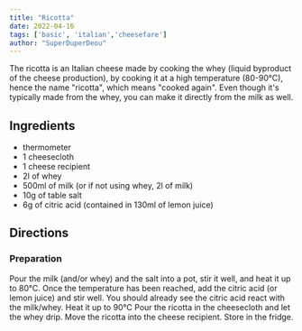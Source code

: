 ```yaml
---
title: "Ricotta"
date: 2022-04-16
tags: ['basic', 'italian','cheesefare']
author: "SuperDuperDeou"
---
```


The ricotta is an Italian cheese made by cooking the whey (liquid byproduct of the cheese production), by cooking it at
a high temperature (80-90°C), hence the name "ricotta", which means "cooked again". Even though it's typically made
from the whey, you can make it directly from the milk as well.

## Ingredients

- thermometer
- 1 cheesecloth
- 1 cheese recipient
- 2l of whey
- 500ml of milk (or if not using whey, 2l of milk)
- 10g of table salt
- 6g of citric acid (contained in 130ml of lemon juice)

## Directions

### Preparation

Pour the milk (and/or whey) and the salt into a pot, stir it well, and heat it up to 80°C.
Once the temperature has been reached, add the citric acid (or lemon juice) and stir well. You should already see the
citric acid react with the milk/whey.
Heat it up to 90°C
Pour the ricotta in the cheesecloth and let the whey drip.
Move the ricotta into the cheese recipient.
Store in the fridge.
